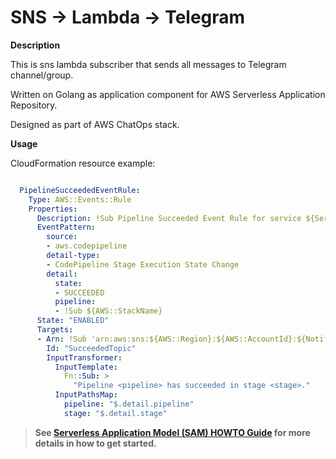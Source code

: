 # SNS -> Lambda -> Telegram

**Description**

This is sns lambda subscriber that sends all messages to Telegram channel/group.

Written on Golang as application component for AWS Serverless Application Repository.

Designed as part of AWS ChatOps stack.

**Usage**

CloudFormation resource example:

```yaml

  PipelineSucceededEventRule:
    Type: AWS::Events::Rule
    Properties:
      Description: !Sub Pipeline Succeeded Event Rule for service ${ServiceName}
      EventPattern:
        source:
        - aws.codepipeline
        detail-type:
        - CodePipeline Stage Execution State Change
        detail:
          state:
          - SUCCEEDED
          pipeline:
          - !Sub ${AWS::StackName}
      State: "ENABLED"
      Targets:
      - Arn: !Sub 'arn:aws:sns:${AWS::Region}:${AWS::AccountId}:${NotificationTopicName}'
        Id: "SucceededTopic"
        InputTransformer:
          InputTemplate:
            Fn::Sub: >
              "Pipeline <pipeline> has succeeded in stage <stage>."
          InputPathsMap:
            pipeline: "$.detail.pipeline"
            stage: "$.detail.stage"

```


> **See [Serverless Application Model (SAM) HOWTO Guide](https://github.com/awslabs/serverless-application-model/blob/master/HOWTO.md) for more details in how to get started.**


